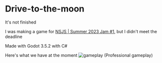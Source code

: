 # Drive-to-the-moon
It's not finished

I was making a game for [NSJS | Summer 2023 Jam #1](https://itch.io/jam/nsjs-2023-jam-1), but I didn't meet the deadline

Made with Godot 3.5.2 with C#

Here's what we have at the moment
![gameplay](https://github.com/Andrey04o/Drive-to-the-moon/blob/main/incredible.gif?raw=true)
(Professional gameplay)